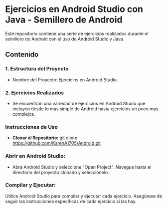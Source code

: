 # Ejercicios en Android Studio con Java - Semillero de Android
Este repositorio contiene una serie de ejercicios realizados durante el semillero de Android con el uso de Android Studio y Java.
## Contenido
### 1. Estructura del Proyecto
* Nombre del Proyecto: Ejercicios en Android Studio.
### 2. Ejercicios Realizados
* Se encuentran una variedad de ejercicios en Android Studio que incluyen desde lo mas simple de Android hasta ejercicios un poco mas complejos.
### Instrucciones de Uso
* **Clonar el Repositorio:** git clone https://github.com/KarenA1705/Android.git
### Abrir en Android Studio:
* Abra Android Studio y seleccione "Open Project". Navegue hasta el directorio del proyecto clonado y selecciónelo.
### Compilar y Ejecutar:
Utilice Android Studio para compilar y ejecutar cada ejercicio. Asegúrese de seguir las instrucciones específicas de cada ejercicio si las hay.
